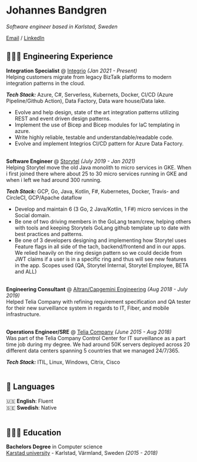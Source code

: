# Johannes Bandgren

_Software engineer based in Karlstad, Sweden_ <br>

[Email](mailto:bandgren2@gmail.com.com) / [LinkedIn](https://www.linkedin.com/in/johannes-bandgren-76b6b4146/)

## 👨🏼‍💻 Engineering Experience

**Integration Specialist** @ [Integrio](https://integrio.info/) _(Jan 2021 - Present)_ <br>
Helping customers migrate from legacy BizTalk platforms to modern integration patterns in the cloud.

**_Tech Stack:_**
Azure, C#, Serverless, Kubernets, Docker, CI/CD (Azure Pipeline/Github Action), Data Factory, Data ware house/Data lake.

- Evolve and help design, state of the art integration patterns utilizing REST and event driven design patterns.
- Implement the use of Bicep and Bicep modules for IaC templating in azure.
- Write highly reliable, testable and understandable/readable code.
- Evolve and implement Integrios CI/CD pattern for Azure Data Factory.
<br><br>

**Software Engineer** @ [Storytel](https://www.storytel.com) _(July 2019 - Jan 2021)_ <br>
Helping Storytel move the old Java monolith to micro services in GKE. When i first joined there where about 25 to 30 micro services running in GKE and when i left we had around 300 running.

**_Tech Stack:_** GCP, Go, Java, Kotlin, F#, Kubernetes, Docker, Travis- and CircleCI, GCP/Apache dataflow

- Develop and maintain 6 (3 Go, 2 Java/Kotlin, 1 F#) micro services in the Social domain.
- Be one of two driving members in the GoLang team/crew, helping others with tools and keeping Storytels GoLang github template up to date with best practices and patterns.
- Be one of 3 developers designing and implementing how Storytel uses Feature flags in all side of the tach, backend/frontend and in our apps. We relied heavily on the ring design pattern so we could decide from JWT claims if a user is in a specific ring and thus will see new features in the app. Scopes used (QA, Storytel Internal, Storytel Employee, BETA and ALL)
<br><br>

**Engineering Consultant** @ [Altran/Capgemini Engineering](https://capgemini-engineering.com/us/en/) _(Aug 2018 - July 2019)_ <br>
Helped Telia Company with refining requirement specification and QA tester for their new surveillance system in regards to IT, Fiber, and mobile infrastructure. 
<br><br>

**Operations Engineer/SRE** @ [Telia Company](https://capgemini-engineering.com/us/en/) _(June 2015 - Aug 2018)_ <br>
Was part of the Telia Company Control Center for IT surveillance as a part time job during my degree.
We had around 50K servers deployed across 20 different data centers spanning 5 countries that we managed 24/7/365.

**_Tech Stack:_** ITIL, Linux, Windows, Citrix, Cisco
<br><br>

## 💬 Languages

🇺🇸 **English**: Fluent <br>
🇸🇪 **Swedish**: Native
<br><br>

## 👨🏼‍🎓 Education

**Bachelors Degree** in Computer science<br>
[Karstad university](https://www.kau.se/) - Karlstad, Värmland, Sweden _(2015 - 2018)_



